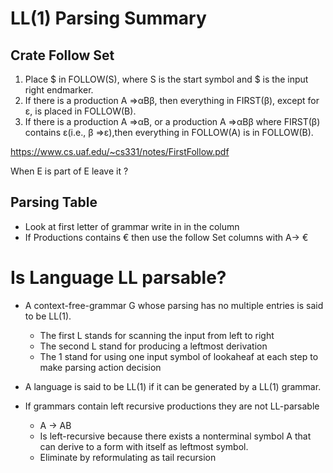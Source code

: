 # LL(1) Parsing Summary

## Crate Follow Set
1. Place $ in FOLLOW(S), where S is the start symbol and $ is the input right endmarker.
2. If there is a production A ⇒αΒβ, then everything in FIRST(β), except for ε, is placed in FOLLOW(B). 
3. If there is a production A ⇒αΒ, or a production A ⇒αΒβ where FIRST(β) contains ε(i.e., β ⇒ε),then everything in FOLLOW(A) is in FOLLOW(B).

https://www.cs.uaf.edu/~cs331/notes/FirstFollow.pdf

When E is part of E leave it ? 


## Parsing Table 
- Look at first letter of grammar write in in the column
- If Productions contains € then use the follow Set columns with A-> €

# Is Language LL parsable? 
- A context-free-grammar G whose parsing has no multiple entries is said to be LL(1). 
	- The first L stands for scanning the input from left to right
	- The second L stand for producing a leftmost derivation 
	- The 1 stand for using one input symbol of lookaheaf at each step to make parsing action decision
- A language is said to be LL(1) if it can be generated by a LL(1) grammar. 

- If grammars contain left recursive productions they are not LL-parsable
	- A -> AB
	- Is left-recursive because there exists a nonterminal symbol A that can derive to a form with itself as leftmost symbol. 
	- Eliminate by reformulating as tail recursion



